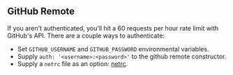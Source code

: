 ## GitHub Remote

If you aren't authenticated, you'll hit a 60 requests per hour rate limit with GitHub's API. There are a couple ways to authenticate:

- Set `GITHUB_USERNAME` and `GITHUB_PASSWORD` environmental variables.
- Supply `auth: '<username>:<password>'` to the github remote constructor.
- Supply a `netrc` file as an option: [netrc](https://github.com/CamShaft/netrc).